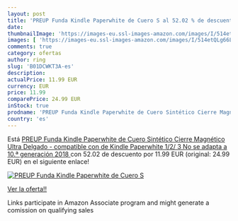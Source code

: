 ```yaml
---
layout: post
title: 'PREUP Funda Kindle Paperwhite de Cuero S al 52.02 % de descuento'
date: 
thumbnailImage: 'https://images-eu.ssl-images-amazon.com/images/I/514etQLg66L._SL200_.jpg'
images: [ 'https://images-eu.ssl-images-amazon.com/images/I/514etQLg66L._SL200_.jpg' ]
comments: true
category: ofertas
author: ring
slug: 'B01DCWKT3A-es'
description:
actualPrice: 11.99 EUR
currency: EUR
price: 11.99
comparePrice: 24.99 EUR
inStock: true
prodname: 'PREUP Funda Kindle Paperwhite de Cuero Sintético Cierre Magnético Ultra Delgado - compatible con de Kindle Paperwhite 1/2/ 3  No se adapta a 10.ª generación 2018 '
country: 'es'
---
```


Está [PREUP Funda Kindle Paperwhite de Cuero Sintético Cierre Magnético Ultra Delgado - compatible con de Kindle Paperwhite 1/2/ 3  No se adapta a 10.ª generación 2018 ](https://www.amazon.es/dp/B01DCWKT3A/?tag=tolees-21) con 52.02 de descuento por 11.99 EUR (original: 24.99 EUR) en el siguiente enlace!

[![PREUP Funda Kindle Paperwhite de Cuero S](https://images-eu.ssl-images-amazon.com/images/I/514etQLg66L._SL200_.jpg)](https://www.amazon.es/dp/B01DCWKT3A/?tag=tolees-21)

[Ver la oferta!!](https://www.amazon.es/dp/B01DCWKT3A/?tag=tolees-21)

Links participate in Amazon Associate program and might generate a comission on qualifying sales


